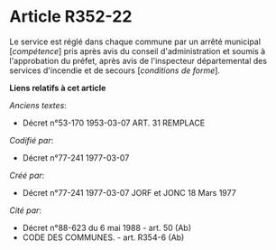 # Article R352-22

Le service est réglé dans chaque commune par un arrêté municipal [*compétence*] pris après avis du conseil d'administration
et soumis à l'approbation du préfet, après avis de l'inspecteur départemental des services d'incendie et de secours
[*conditions de forme*].

**Liens relatifs à cet article**

_Anciens textes_:

  - Décret n°53-170 1953-03-07 ART. 31 REMPLACE

_Codifié par_:

  - Décret n°77-241 1977-03-07

_Créé par_:

  - Décret n°77-241 1977-03-07 JORF et JONC 18 Mars 1977

_Cité par_:

  - Décret n°88-623 du 6 mai 1988 - art. 50 (Ab)
  - CODE DES COMMUNES. - art. R354-6 (Ab)
